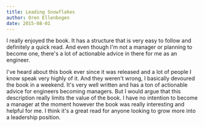 ```yaml
---
title: Leading Snowflakes
author: Oren Ellenbogen
date: 2015-08-01
---
```

I really enjoyed the book. It has a structure that is very easy to follow and definitely a quick read. And even though I'm not a manager or planning to become one, there's a lot of actionable advice in there for me as an engineer.

I've heard about this book ever since it was released and a lot of people I know speak very highly of it. And they weren't wrong, I basically devoured the book in a weekend. It's very well written and has a ton of actionable advice for engineers becoming managers. But I would argue that this description
really limits the value of the book. I have no intention to become a manager at the moment however the book was really interesting and helpful for me. I think it's a great read for anyone looking to grow more into a leadership position.

